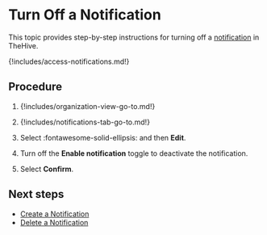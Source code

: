 # Turn Off a Notification

This topic provides step-by-step instructions for turning off a [notification](about-notifications.md) in TheHive.

{!includes/access-notifications.md!}

<h2>Procedure</h2>

1. {!includes/organization-view-go-to.md!}

2. {!includes/notifications-tab-go-to.md!}

3. Select :fontawesome-solid-ellipsis: and then **Edit**.

4. Turn off the **Enable notification** toggle to deactivate the notification.

5. Select **Confirm**.

<h2>Next steps</h2>

* [Create a Notification](create-a-notification.md)
* [Delete a Notification](delete-a-notification.md)